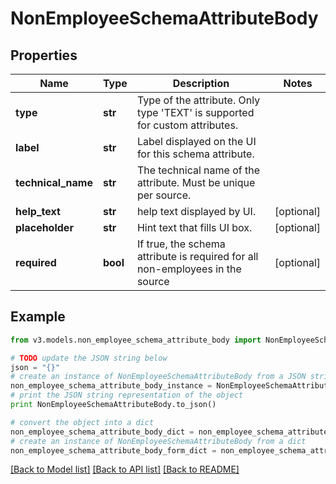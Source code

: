 # NonEmployeeSchemaAttributeBody


## Properties
Name | Type | Description | Notes
------------ | ------------- | ------------- | -------------
**type** | **str** | Type of the attribute. Only type &#39;TEXT&#39; is supported for custom attributes. | 
**label** | **str** | Label displayed on the UI for this schema attribute. | 
**technical_name** | **str** | The technical name of the attribute. Must be unique per source. | 
**help_text** | **str** | help text displayed by UI. | [optional] 
**placeholder** | **str** | Hint text that fills UI box. | [optional] 
**required** | **bool** | If true, the schema attribute is required for all non-employees in the source | [optional] 

## Example

```python
from v3.models.non_employee_schema_attribute_body import NonEmployeeSchemaAttributeBody

# TODO update the JSON string below
json = "{}"
# create an instance of NonEmployeeSchemaAttributeBody from a JSON string
non_employee_schema_attribute_body_instance = NonEmployeeSchemaAttributeBody.from_json(json)
# print the JSON string representation of the object
print NonEmployeeSchemaAttributeBody.to_json()

# convert the object into a dict
non_employee_schema_attribute_body_dict = non_employee_schema_attribute_body_instance.to_dict()
# create an instance of NonEmployeeSchemaAttributeBody from a dict
non_employee_schema_attribute_body_form_dict = non_employee_schema_attribute_body.from_dict(non_employee_schema_attribute_body_dict)
```
[[Back to Model list]](../README.md#documentation-for-models) [[Back to API list]](../README.md#documentation-for-api-endpoints) [[Back to README]](../README.md)


